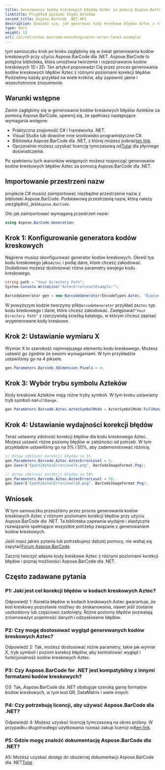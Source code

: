 ```yaml
---
title: Generowanie kodów kreskowych błędów Aztec za pomocą Aspose.BarCode dla .NET
linktitle: Przykład poziomu błędu Azteków
second_title: Aspose.BarCode .NET API
description: Dowiedz się, jak generować kody kreskowe błędów Aztec z różnymi poziomami błędów przy użyciu Aspose.BarCode dla .NET. Kompleksowy przewodnik dotyczący tworzenia kodów kreskowych.
type: docs
weight: 13
url: /pl/net/aztec-barcode-encoding/aztec-error-level-example/
---
```

tym samouczku krok po kroku zagłębimy się w świat generowania kodów kreskowych przy użyciu Aspose.BarCode dla .NET. Aspose.BarCode to potężna biblioteka, która umożliwia tworzenie i rozpoznawanie kodów kreskowych 1D i 2D. Ten artykuł poprowadzi Cię przez proces generowania kodów kreskowych błędów Aztec z różnymi poziomami korekcji błędów. Podzielimy każdy przykład na wiele kroków, aby zapewnić jasne i wszechstronne zrozumienie.

## Warunki wstępne

Zanim zagłębimy się w generowanie kodów kreskowych błędów Azteków za pomocą Aspose.BarCode, upewnij się, że spełniasz następujące wymagania wstępne:

- Praktyczna znajomość C# i frameworka .NET.
- Visual Studio lub dowolne inne środowisko programistyczne C#.
-  Biblioteka Aspose.BarCode dla .NET, z której możesz pobrać[ten link](https://releases.aspose.com/barcode/net/).
-  Opcjonalnie możesz uzyskać licencję tymczasową od[Tutaj](https://purchase.aspose.com/temporary-license/) dla płynnego doświadczenia.

Po spełnieniu tych warunków wstępnych możesz rozpocząć generowanie kodów kreskowych błędów Aztec za pomocą Aspose.BarCode dla .NET.

## Importowanie przestrzeni nazw

 projekcie C# musisz zaimportować niezbędne przestrzenie nazw z biblioteki Aspose.BarCode. Podstawową przestrzenią nazw, którą należy uwzględnić, jest`Aspose.BarCode`.

Oto jak zaimportować wymaganą przestrzeń nazw:

```csharp
using Aspose.BarCode.Generation;
```

## Krok 1: Konfigurowanie generatora kodów kreskowych

 Najpierw musisz skonfigurować generator kodów kreskowych. Określ typ kodu kreskowego jako`Aztec` i podaj dane, które chcesz zakodować. Dodatkowo możesz dostosować różne parametry swojego kodu kreskowego.

```csharp
string path = "Your Directory Path";
System.Console.WriteLine("AztecErrorLevelExample:");

BarcodeGenerator gen = new BarcodeGenerator(EncodeTypes.Aztec, "Åspóse.Barcóde© is a powerful library to generate & recognize 1D & 2D barcodes");
```

 W powyższym kodzie tworzymy plik`BarcodeGenerator` przykład z`Aztec` typ kodu kreskowego i dane, które chcesz zakodować. Zastępować`"Your Directory Path"` z rzeczywistą ścieżką katalogu, w którym chcesz zapisać wygenerowane kody kreskowe.

## Krok 2: Ustawianie wymiaru X

Wymiar X to szerokość najmniejszego elementu kodu kreskowego. Możesz ustawić go zgodnie ze swoimi wymaganiami. W tym przykładzie ustawiliśmy go na 4 piksele.

```csharp
gen.Parameters.Barcode.XDimension.Pixels = 4;
```

## Krok 3: Wybór trybu symbolu Azteków

 Kody kreskowe Azteków mają różne tryby symboli. W tym kroku ustawiamy tryb symboli na`FullRange`.

```csharp
gen.Parameters.Barcode.Aztec.AztecSymbolMode = AztecSymbolMode.FullRange;
```

## Krok 4: Ustawianie wydajności korekcji błędów

Teraz ustawmy zdolność korekcji błędów dla kodu kreskowego Aztec. Możesz ustawić różne poziomy błędów w zależności od potrzeb. W tym przykładzie ustawiliśmy go na 5% i 50%, aby zademonstrować różnicę.

```csharp
// Ustaw zdolność korekcji błędów na 5%
gen.Parameters.Barcode.Aztec.AztecErrorLevel = 5;
gen.Save($"{path}AztecErrorLevel5.png", BarCodeImageFormat.Png);

// Ustaw zdolność korekcji błędów na 50%
gen.Parameters.Barcode.Aztec.AztecErrorLevel = 50;
gen.Save($"{path}AztecErrorLevel50.png", BarCodeImageFormat.Png);
```

## Wniosek

W tym samouczku przeszliśmy przez proces generowania kodów kreskowych Aztec z różnymi poziomami korekcji błędów przy użyciu Aspose.BarCode dla .NET. Ta biblioteka zapewnia wydajne i elastyczne rozwiązanie spełniające wszystkie potrzeby związane z generowaniem kodów kreskowych.

 Jeśli masz jakieś pytania lub potrzebujesz dalszej pomocy, nie wahaj się zapytać[Forum Aspose.BarCode](https://forum.aspose.com/c/barcode/13).

Zacznij tworzyć własne kody kreskowe Aztec z różnymi poziomami korekcji błędów i poznaj możliwości Aspose.BarCode dla .NET.

## Często zadawane pytania

### P1: Jaki jest cel korekcji błędów w kodach kreskowych Aztec?

Odpowiedź 1: Korekta błędów w kodach kreskowych Aztec gwarantuje, że kod kreskowy pozostanie możliwy do zeskanowania, nawet jeśli zostanie uszkodzony lub częściowo zasłonięty. Różne poziomy błędów pozwalają zrównoważyć pojemność danych i odzyskiwanie błędów.

### P2: Czy mogę dostosować wygląd generowanych kodów kreskowych Aztec?

Odpowiedź 2: Tak, możesz dostosować różne parametry, takie jak wymiar X, tryb symboli i poziom korekcji błędów, aby kontrolować wygląd i funkcjonalność kodów kreskowych Aztec.

### P3: Czy Aspose.BarCode for .NET jest kompatybilny z innymi formatami kodów kreskowych?

O3: Tak, Aspose.BarCode dla .NET obsługuje szeroką gamę formatów kodów kreskowych, w tym kod QR, DataMatrix i wiele innych.

### P4: Czy potrzebuję licencji, aby używać Aspose.BarCode dla .NET?

 Odpowiedź 4: Możesz uzyskać licencję tymczasową na okres próbny. W przypadku długotrwałego użytkowania rozważ zakup licencji od[ten link](https://purchase.aspose.com/buy).

### P5: Gdzie mogę znaleźć dokumentację Aspose.BarCode dla .NET?

 A5: Możesz uzyskać dostęp do obszernej dokumentacji Aspose.BarCode dla .NET[Tutaj](https://reference.aspose.com/barcode/net/).